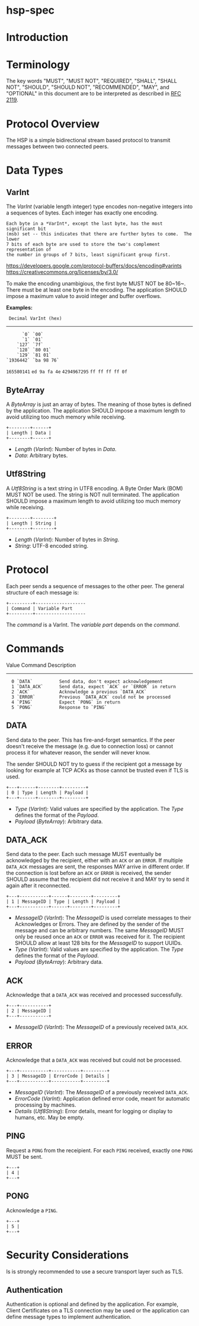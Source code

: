 # hsp-spec

# Introduction

# Terminology

The key words "MUST", "MUST NOT", "REQUIRED", "SHALL", "SHALL NOT", "SHOULD",
"SHOULD NOT", "RECOMMENDED", "MAY", and "OPTIONAL" in this document are to be
interpreted as described in [RFC 2119](https://tools.ietf.org/html/rfc2119).

# Protocol Overview

The HSP is a simple bidirectional stream based protocol to transmit messages
between two connected peers.

# Data Types

## VarInt

The *VarInt* (variable length integer) type encodes non-negative integers
into a sequences of bytes.  Each integer has exactly one encoding.

    Each byte in a *VarInt*, except the last byte, has the most significant bit
    (msb) set -- this indicates that there are further bytes to come.  The lower
    7 bits of each byte are used to store the two's complement representation of
    the number in groups of 7 bits, least significant group first.

<https://developers.google.com/protocol-buffers/docs/encoding#varints>\
<https://creativecommons.org/licenses/by/3.0/>

To make the encoding unambigious, the first byte MUST NOT be 80~16~.  There
must be at least one byte in the encoding.  The application SHOULD impose a
maximum value to avoid integer and buffer overflows.


**Examples:**

     Decimal VarInt (hex)
------------- -----------------
          `0` `00`
          `1` `01`
        `127` `7f`
        `128` `80 01`
        `129` `81 01`
    `1936442` `ba 98 76`
  `165580141` `ed 9a fa 4e`
 `4294967295` `ff ff ff ff 0f`

## ByteArray

A *ByteArray* is just an array of bytes.  The meaning of those bytes is defined
by the application.  The application SHOULD impose a maximum length to avoid
utilizing too much memory while receiving.

~~~
+--------+------+
| Length | Data |
+--------+------+
~~~

  * *Length* (*VarInt*): Number of bytes in *Data*.
  * *Data*: Arbitrary bytes.

## Utf8String

A *Utf8String* is a text string in UTF8 encoding.  A Byte Order Mark (BOM) MUST
NOT be used.  The string is NOT null terminated.  The application SHOULD impose
a maximum length to avoid utilizing too much memory while receiving.


~~~
+--------+--------+
| Length | String |
+--------+--------+
~~~

  * *Length* (*VarInt*): Number of bytes in *String*.
  * *String*: UTF-8 encoded string.

# Protocol

Each peer sends a sequence of messages to the other peer.  The general
structure of each message is:

~~~
+---------+-------------------
| Command | Variable Part
+---------+-------------------
~~~

The *command* is a VarInt. The *variable part* depends on the *command*.

# Commands

  Value Command         Description
------- --------------- ------------------------------------------------
      0 `DATA`          Send data, don't expect acknowledgement
      1 `DATA_ACK`      Send data, expect `ACK` or `ERROR` in return
      2 `ACK`           Acknowledge a previous `DATA_ACK`
      3 `ERROR`         Previous `DATA_ACK` could not be processed
      4 `PING`          Expect `PONG` in return
      5 `PONG`          Response to `PING`

## DATA

Send data to the peer.  This has fire-and-forget semantics.  If the peer doesn't
receive the message (e.g. due to connection loss) or cannot process it for
whatever reason, the sender will never know.

The sender SHOULD NOT try to guess if the recipient got a message by looking for
example at TCP ACKs as those cannot be trusted even if TLS is used.

~~~
+---+------+--------+---------+
| 0 | Type | Length | Payload |
+---+------+--------+---------+
~~~

  * *Type* (*VarInt*): Valid values are specified by the application.  The
    *Type* defines the format of the *Payload*.
  * *Payload* (*ByteArray*): Arbitrary data.


## DATA\_ACK

Send data to the peer.  Each such message MUST eventually be acknowledged by
the recipient, either with an `ACK` or an `ERROR`.  If multiple `DATA_ACK`
messages are sent, the responses MAY arrive in different order.  If the
connection is lost before an `ACK` or `ERROR` is received, the sender SHOULD
assume that the recipient did not receive it and MAY try to send it again after
it reconnected.

~~~
+---+-----------+------+--------+---------+
| 1 | MessageID | Type | Length | Payload |
+---+-----------+------+--------+---------+
~~~

  * *MessageID* (*VarInt*): The *MessageID* is used correlate messages to their
    Acknowledges or Errors.  They are defined by the sender of the message and
    can be arbitrary numbers.  The same *MessageID* MUST only be reused once an
    `ACK` or `ERROR` was received for it.  The recipient SHOULD allow at least
    128 bits for the *MessageID* to support UUIDs.
  * *Type* (*VarInt*): Valid values are specified by the application.  The
    *Type* defines the format of the *Payload*.
  * *Payload* (*ByteArray*): Arbitrary data.

## ACK

Acknowledge that a `DATA_ACK` was received and processed successfully.

~~~
+---+-----------+
| 2 | MessageID |
+---+-----------+
~~~

  * *MessageID* (*VarInt*): The *MessageID* of a previously received `DATA_ACK`.

## ERROR

Acknowledge that a `DATA_ACK` was received but could not be processed.

~~~
+---+-----------+-----------+---------+
| 3 | MessageID | ErrorCode | Details |
+---+-----------+-----------+---------+
~~~

  * *MessageID* (*VarInt*): The *MessageID* of a previously received `DATA_ACK`.
  * *ErrorCode* (*VarInt*): Application defined error code, meant for automatic
    processing by machines.
  * *Details* (*Utf8String*): Error details, meant for logging or display to
    humans, etc.  May be empty.

## PING

Request a `PONG` from the receipient.  For each `PING` received, exactly one
`PONG` MUST be sent.

~~~
+---+
| 4 |
+---+
~~~

## PONG

Acknowledge a `PING`.

~~~
+---+
| 5 |
+---+
~~~


# Security Considerations 

Is is strongly recommended to use a secure transport layer such as TLS.

## Authentication

Authentication is optional and defined by the application.  For example, Client
Certificates on a TLS connection may be used or the application can define
message types to implement authentication.
